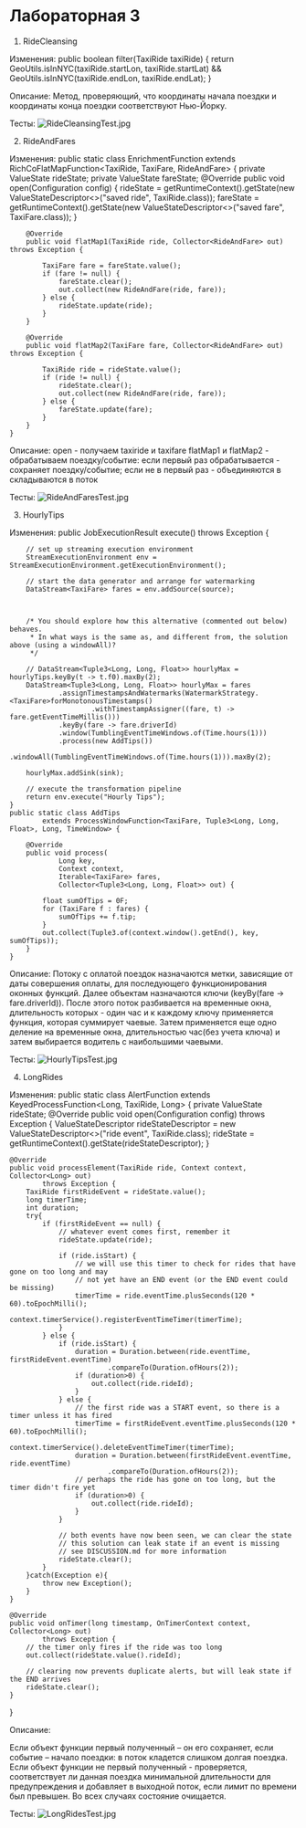 # Лабораторная 3

1. RideCleansing

Изменения:
    public boolean filter(TaxiRide taxiRide) {
                return GeoUtils.isInNYC(taxiRide.startLon, taxiRide.startLat)
                        && GeoUtils.isInNYC(taxiRide.endLon, taxiRide.endLat);
            }

Описание:
    Метод, проверяющий, что координаты начала поездки и координаты конца поездки соответствуют Нью-Йорку.

Тесты:
![RideCleansingTest.jpg](https://github.com/YanaShurinova/bigdata/lab3/RideCleansingTest.jpg)

2. RideAndFares

Изменения:
    public static class EnrichmentFunction
            extends RichCoFlatMapFunction<TaxiRide, TaxiFare, RideAndFare> {
        private ValueState<TaxiRide> rideState;
        private ValueState<TaxiFare> fareState;
        @Override
        public void open(Configuration config) {
            rideState = getRuntimeContext().getState(new ValueStateDescriptor<>("saved ride", TaxiRide.class));
            fareState = getRuntimeContext().getState(new ValueStateDescriptor<>("saved fare", TaxiFare.class));
        }

        @Override
        public void flatMap1(TaxiRide ride, Collector<RideAndFare> out) throws Exception {

            TaxiFare fare = fareState.value();
            if (fare != null) {
                fareState.clear();
                out.collect(new RideAndFare(ride, fare));
            } else {
                rideState.update(ride);
            }
        }

        @Override
        public void flatMap2(TaxiFare fare, Collector<RideAndFare> out) throws Exception {

            TaxiRide ride = rideState.value();
            if (ride != null) {
                rideState.clear();
                out.collect(new RideAndFare(ride, fare));
            } else {
                fareState.update(fare);
            }
        }
    }

Описание:
    open - получаем taxiride и taxifare
    flatMap1 и flatMap2 - обрабатываем поездку/событие: если первый раз обрабатывается - сохраняет поездку/событие;
    если не в первый раз - объединяются в складываются в поток

Тесты:
![RideAndFaresTest.jpg](https://github.com/YanaShurinova/bigdata/lab3/RideAndFaresTest.jpg)

3. HourlyTips

Изменения:
    public JobExecutionResult execute() throws Exception {

        // set up streaming execution environment
        StreamExecutionEnvironment env = StreamExecutionEnvironment.getExecutionEnvironment();

        // start the data generator and arrange for watermarking
        DataStream<TaxiFare> fares = env.addSource(source);



        /* You should explore how this alternative (commented out below) behaves.
         * In what ways is the same as, and different from, the solution above (using a windowAll)?
         */

        // DataStream<Tuple3<Long, Long, Float>> hourlyMax = hourlyTips.keyBy(t -> t.f0).maxBy(2);
        DataStream<Tuple3<Long, Long, Float>> hourlyMax = fares
                .assignTimestampsAndWatermarks(WatermarkStrategy.<TaxiFare>forMonotonousTimestamps()
                        .withTimestampAssigner((fare, t) -> fare.getEventTimeMillis()))
                .keyBy(fare -> fare.driverId)
                .window(TumblingEventTimeWindows.of(Time.hours(1)))
                .process(new AddTips())
                .windowAll(TumblingEventTimeWindows.of(Time.hours(1))).maxBy(2);

        hourlyMax.addSink(sink);

        // execute the transformation pipeline
        return env.execute("Hourly Tips");
    }
    public static class AddTips
            extends ProcessWindowFunction<TaxiFare, Tuple3<Long, Long, Float>, Long, TimeWindow> {

        @Override
        public void process(
                Long key,
                Context context,
                Iterable<TaxiFare> fares,
                Collector<Tuple3<Long, Long, Float>> out) {

            float sumOfTips = 0F;
            for (TaxiFare f : fares) {
                sumOfTips += f.tip;
            }
            out.collect(Tuple3.of(context.window().getEnd(), key, sumOfTips));
        }
    }

Описание:
    Потоку с оплатой поездок назначаются метки, зависящие от даты совершения оплаты, для последующего функционирования оконных функций.
    Далее объектам назначаются ключи (keyBy(fare -> fare.driverId)). После этого поток разбивается на временные окна, длительность которых - один час и к каждому ключу применяется функция, которая суммирует чаевые. Затем применяется еще одно деление на временные окна, длительностью час(без учета ключа) и затем выбирается водитель с наибольшими чаевыми.

Тесты:
![HourlyTipsTest.jpg](https://github.com/YanaShurinova/bigdata/lab3/HourlyTipsTest.jpg)

4. LongRides

Изменения:
public static class AlertFunction extends KeyedProcessFunction<Long, TaxiRide, Long> {
    private ValueState<TaxiRide> rideState;
    @Override
    public void open(Configuration config) throws Exception {
        ValueStateDescriptor<TaxiRide> rideStateDescriptor =
                new ValueStateDescriptor<>("ride event", TaxiRide.class);
        rideState = getRuntimeContext().getState(rideStateDescriptor);
    }

    @Override
    public void processElement(TaxiRide ride, Context context, Collector<Long> out)
            throws Exception {
        TaxiRide firstRideEvent = rideState.value();
        long timerTime;
        int duration;
        try{
            if (firstRideEvent == null) {
                // whatever event comes first, remember it
                rideState.update(ride);

                if (ride.isStart) {
                    // we will use this timer to check for rides that have gone on too long and may
                    // not yet have an END event (or the END event could be missing)
                    timerTime = ride.eventTime.plusSeconds(120 * 60).toEpochMilli();
                    context.timerService().registerEventTimeTimer(timerTime);
                }
            } else {
                if (ride.isStart) {
                    duration = Duration.between(ride.eventTime, firstRideEvent.eventTime)
                            .compareTo(Duration.ofHours(2));
                    if (duration>0) {
                        out.collect(ride.rideId);
                    }
                } else {
                    // the first ride was a START event, so there is a timer unless it has fired
                    timerTime = firstRideEvent.eventTime.plusSeconds(120 * 60).toEpochMilli();
                    context.timerService().deleteEventTimeTimer(timerTime);
                    duration = Duration.between(firstRideEvent.eventTime, ride.eventTime)
                            .compareTo(Duration.ofHours(2));
                    // perhaps the ride has gone on too long, but the timer didn't fire yet
                    if (duration>0) {
                        out.collect(ride.rideId);
                    }
                }

                // both events have now been seen, we can clear the state
                // this solution can leak state if an event is missing
                // see DISCUSSION.md for more information
                rideState.clear();
            }
        }catch(Exception e){
            throw new Exception();
        }
    }

    @Override
    public void onTimer(long timestamp, OnTimerContext context, Collector<Long> out)
            throws Exception {
        // the timer only fires if the ride was too long
        out.collect(rideState.value().rideId);

        // clearing now prevents duplicate alerts, but will leak state if the END arrives
        rideState.clear();
    }
}

Описание:

Если объект функции первый полученный – он его сохраняет, если событие – начало поездки: в поток кладется слишком долгая поездка.
Если объект функции не первый полученный - проверяется, соответствует ли данная поездка минимальной длительности для предупреждения и добавляет в выходной поток, если лимит по времени был превышен.
Во всех случаях состояние очищается.

Тесты:
![LongRidesTest.jpg](https://github.com/YanaShurinova/bigdata/lab3/LongRidesTest.jpg)